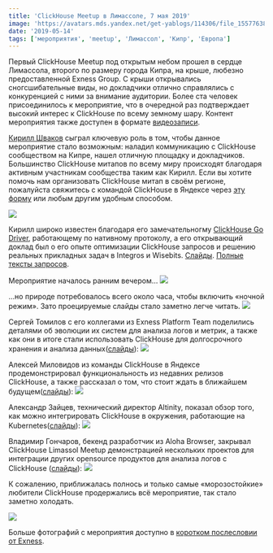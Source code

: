 ```yaml
---
title: 'ClickHouse Meetup в Лимассоле, 7 мая 2019'
image: 'https://avatars.mds.yandex.net/get-yablogs/114306/file_1557763819784/orig'
date: '2019-05-14'
tags: ['мероприятия', 'meetup', 'Лимассол', 'Кипр', 'Европа']
---
```


Первый ClickHouse Meetup под открытым небом прошел в сердце Лимассола, второго по размеру города Кипра, на крыше, любезно предоставленной Exness Group. С крыши открывались сногсшибательные виды, но докладчики отлично справлялись с конкуренцией с ними за внимание аудитории. Более ста человек присоединилось к мероприятие, что в очередной раз подтверждает высокий интерес к ClickHouse по всему земному шару. Контент мероприятия также доступен в формате [видеозаписи](https://www.youtube.com/watch?v=_rpU-TvSfZ8).

[Кирилл Шваков](https://github.com/kshvakov) сыграл ключевую роль в том, чтобы данное мероприятие стало возможным: наладил коммуникацию с ClickHouse сообществом на Кипре, нашел отличную площадку и докладчиков. Большинство ClickHouse митапов по всему миру происходят благодаря активным участникам сообщества таким как Кирилл. Если вы хотите помочь нам организовать ClickHouse митап в своём регионе, пожалуйста свяжитесь с командой ClickHouse в Яндексе через [эту форму](https://clickhouse.tech/#meet) или любым другим удобным способом.

![](https://avatars.mds.yandex.net/get-yablogs/28577/file_1557763892345/orig)

Кирилл широко известен благодаря его замечательногму [ClickHouse Go Driver](https://github.com/clickhouse/clickhouse-go), работающему по нативному протоколу, а его открывающий доклад был о его опыте оптимизации ClickHouse запросов и решению реальных прикладных задач в Integros и Wisebits. [Слайды](https://presentations.clickhouse.tech/meetup22/strategies.pdf). [Полные тексты запросов](https://github.com/kshvakov/ClickHouse-Meetup-Exness).

Мероприятие началось ранним вечером…
![](https://avatars.mds.yandex.net/get-yablogs/28577/file_1557763993973/orig)

…но природе потребовалось всего около часа, чтобы включить «ночной режим». Зато проецируемые слайды стало заметно легче читать.
![](https://avatars.mds.yandex.net/get-yablogs/28577/file_1557764004668/orig)

Сергей Томилов с его коллегами из Exness Platform Team поделились деталями об эволюции их систем для анализа логов и метрик, а также как они в итоге стали использовать ClickHouse для долгосрочного хранения и анализа данных([слайды](https://presentations.clickhouse.tech/meetup22/exness.pdf)):
![](https://avatars.mds.yandex.net/get-yablogs/38241/file_1557764051601/orig)

Алексей Миловидов из команды ClickHouse в Яндексе продемонстрировал функциональность из недавних релизов ClickHouse, а также рассказал о том, что стоит ждать в ближайшем будущем([слайды](https://presentations.clickhouse.tech/meetup22/new_features/)):
![](https://avatars.mds.yandex.net/get-yablogs/28577/file_1557764097210/orig)

Александр Зайцев, технический директор Altinity, показал обзор того, как можно интегрировать ClickHouse в окружения, работающие на Kubernetes([слайды](https://presentations.clickhouse.tech/meetup22/kubernetes.pdf)):
![](https://avatars.mds.yandex.net/get-yablogs/38241/file_1557764111337/orig)

Владимир Гончаров, бекенд разработчик из Aloha Browser, закрывал ClickHouse Limassol Meetup демонстрацией нескольких проектов для интеграции других opensource продуктов для анализа логов с ClickHouse ([слайды](https://presentations.clickhouse.tech/meetup22/aloha.pdf)):
![](https://avatars.mds.yandex.net/get-yablogs/114306/file_1557764131513/orig)

К сожалению, приближалась полнось и только самые «морозостойкие» любители ClickHouse продержались всё мероприятие, так стало заметно холодать.

![](https://avatars.mds.yandex.net/get-yablogs/28577/file_1557764142362/orig)

Больше фотографий с мероприятия доступно в [коротком послесловии от Exness](https://www.facebook.com/events/386638262181785/permalink/402167077295570/).
